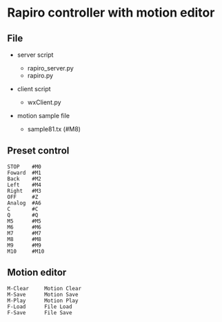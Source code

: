 # Rapiro controller with motion editor
## File
 * server script
    * rapiro_server.py
    * rapiro.py

 * client script
    * wxClient.py

 * motion sample file
    * sample81.tx (#M8)

## Preset control
    STOP    #M0
    Foward  #M1
    Back    #M2
    Left    #M4
    Right   #M3
    OFF     #Z
    Analog  #A6
    C       #C
    Q       #Q
    M5      #M5
    M6      #M6
    M7      #M7
    M8      #M8
    M9      #M9
    M10     #M10
    
## Motion editor
    M-Clear     Motion Clear
    M-Save      Motion Save
    M-Play      Motion Play
    F-Load      File Load
    F-Save      File Save